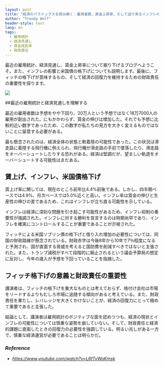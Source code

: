 ```yaml
---
layout: post
title: "経済のパラドックスを読み解く：雇用者数、賃金上昇率、そして迫り来るインフレの脅威 "
author: "Trendy Wolf"
header-style: text
lang: en
tags:
  - 雇用統計
  - 経済見通し
  - 賃金成長率
  - 財政責任
---
```


最近の雇用統計、経済見通し、賃金上昇率について掘り下げるブログへようこそ。また、インフレの影響と米国債の格下げについても説明します。最後に、フィッチの格下げが意味するもの、そして経済の回復力を維持するための財政責任の重要性を探ります。

<img
    src="https://i.ytimg.com/vi/L6fTvWoKmsk/hqdefault.jpg"
/>






##最近の雇用統計と経済見通しを理解する

最近の雇用者数は予想をやや下回り、20万人という予想ではなく18万7000人の雇用が創出された。にもかかわらず、賃金の伸びは増加した。それでも予想に比較的近い数字であったため、この数字が私たちの見方を大きく変えるものではないことに留意する必要がある。

最も懸念されたのは、経済全体の状態と軟着陸の可能性であった。この状況は滑走路に着陸する飛行機に例えられ、飛行機が滑走路の手前で墜落したり、滑走路をオーバーシュートしたりする恐れがある。経済は堅調だが、望ましい軌道をオーバーシュートする可能性はまだある。



## 賃上げ、インフレ、米国債格下げ

賃上げ率に関しては、現在のところ前年比4.4%前後である。しかし、四半期ベースでは4.9%、月次ベースでは5.0%近くと高い。インフレ率は賃金の伸びと生産性の伸びの差であるため、これはインフレが立ち直る可能性を示している。

インフレは経済に深刻な問題を引き起こす可能性があるため、インフレ抑制の重要性が強調された。インフレに対する勝利を宣言するのは時期尚早であり、インフレを確実にコントロールすることが重要であることが示唆された。

フィッチによる米国ソブリン債の格下げと借り入れ増加の必要性については、同国の財政路線が懸念されている。財政赤字は今後8年から10年で7％程度になると予測され、国が直面する脅威を考えると国防費を削減すべきではないと主張された。また、トランプ減税がすべて段階的に廃止されるという議会予算局の想定に反対し、今年の歳入が予想を下回っていることを指摘した。



## フィッチ格下げの意義と財政責任の重要性

講演者は、フィッチの格下げを重大なものとは考えておらず、格付け会社は市場をリードするよりもむしろ市場に追随する傾向があると考えている。また、財政責任を果たし、レバレッジを大きくかけないことが、経済の回復力にとって極めて重要であると主張した。

結論として、講演者は雇用統計のポジティブな面を認めつつも、経済の現状とインフレの可能性については慎重な姿勢を崩していない。そして、財政責任と経済的課題に直面したときの回復力の必要性を強調している。明るい兆しがある一方で、慎重な経済運営が必要であることは明らかだ。


### _Reference_
- _https://www.youtube.com/watch?v=L6fTvWoKmsk_

